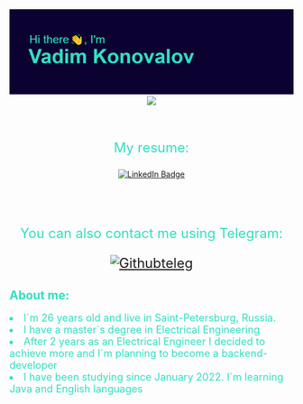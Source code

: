 <body>
<img src="https://github.com/Onemyname/Onemyname/blob/becc44e0f7a7990bfb80f7d6a4a517c3353dbd22/header.png"/>
<div id="header" align="center">
  <img src="https://media.giphy.com/media/M9gbBd9nbDrOTu1Mqx/giphy.gif" width="100"/>
</div>
<br>
</br>
<style>
  .upperText{
    font-size: 24px;
    color: #30DFC1
  }
  .aboutText{
    color: #30DFC1
  }

  </style>
<p class="upperText" align="center"> My resume:</p>
<div  align="center">
  <a href="https://www.linkedin.com/in/vadim-konovalov-3b3793230/">
    <img src="https://img.shields.io/badge/LinkedIn-blue?style=for-the-badge&logo=linkedin&logoColor=white" alt="LinkedIn Badge"/>
  </a>
</div>

<div class="upperText" align = "center">
  <br>
  </br>
  <p class = "text">You can also contact me using Telegram:</p>
  <a href=https://t.me/onemyname>
  <img src="https://i.ibb.co/Vwr0wNy/Githubteleg.jpg" alt="Githubteleg"></a>
  </div>
<h2 class = "aboutText"> About me: </h2>
<style>
    .bodyText{
    font-size: 18px;
    color: #30DFC1  
  }
  </style>
  <p> 
   <li class= "bodyText">I`m 26 years old and live in Saint-Petersburg, Russia.</li>
  <li class= "bodyText"> I have a master`s degree in Electrical Engineering</li>
  <li class= "bodyText"> After 2 years as an Electrical Engineer I decided to achieve more and I`m planning to become a backend-developer </li>
  <li class= "bodyText"> I have been studying since January 2022. I`m learning Java and English languages </li>
  </p>



</body>




